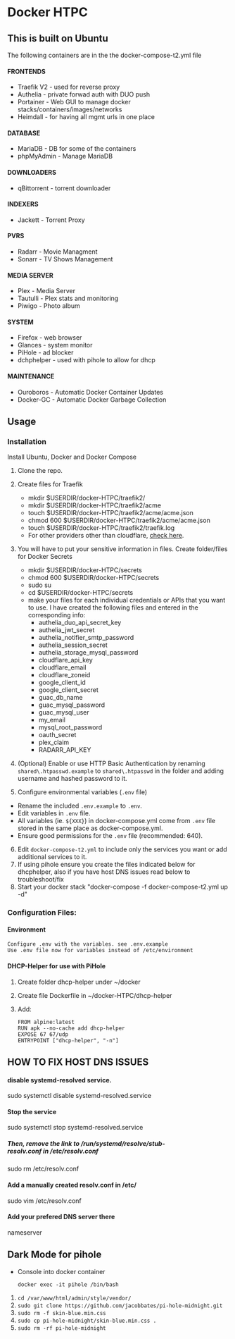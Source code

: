 # **Docker HTPC**

## This is built on Ubuntu
The following containers are in the the docker-compose-t2.yml file

#### FRONTENDS

* Traefik V2 - used for reverse proxy
* Authelia - private forwad auth with DUO push
* Portainer - Web GUI to manage docker stacks/containers/images/networks
* Heimdall - for having all mgmt urls in one place

#### DATABASE

* MariaDB - DB for some of the containers
* phpMyAdmin - Manage MariaDB

#### DOWNLOADERS

* qBittorrent - torrent downloader

#### INDEXERS
* Jackett - Torrent Proxy

#### PVRS
* Radarr - Movie Managment
* Sonarr - TV Shows Management

#### MEDIA SERVER
* Plex - Media Server
* Tautulli - Plex stats and monitoring
* Piwigo - Photo album

#### SYSTEM

* Firefox - web browser
* Glances - system monitor
* PiHole - ad blocker
* dchphelper - used with pihole to allow for dhcp

#### MAINTENANCE

* Ouroboros - Automatic Docker Container Updates
* Docker-GC - Automatic Docker Garbage Collection

## Usage

### Installation
Install Ubuntu, Docker and Docker Compose

1. Clone the repo.
2. Create files for Traefik
    * mkdir $USERDIR/docker-HTPC/traefik2/
    * mkdir $USERDIR/docker-HTPC/traefik2/acme
    * touch $USERDIR/docker-HTPC/traefik2/acme/acme.json
    * chmod 600 $USERDIR/docker-HTPC/traefik2/acme/acme.json
    * touch $USERDIR/docker-HTPC/traefik2/traefik.log 
    * For other providers other than cloudflare, [check here](https://docs.traefik.io/v2.0/https/acme/#providers).
    
3. You will have to put your sensitive information in files. Create folder/files for Docker Secrets
    * mkdir $USERDIR/docker-HTPC/secrets
    * chmod 600 $USERDIR/docker-HTPC/secrets
    * sudo su
    * cd $USERDIR/docker-HTPC/secrets
    * make your files for each individual credentials or APIs that you want to use.  I have created the following files and entered in the corresponding info:
         * authelia_duo_api_secret_key
         * authelia_jwt_secret
         * authelia_notifier_smtp_password
         * authelia_session_secret
         * authelia_storage_mysql_password
         * cloudflare_api_key
         * cloudflare_email
         * cloudflare_zoneid
         * google_client_id
         * google_client_secret
         * guac_db_name
         * guac_mysql_password
         * guac_mysql_user
         * my_email
         * mysql_root_password
         * oauth_secret
         * plex_claim
         * RADARR_API_KEY
    
4. (Optional) Enable or use HTTP Basic Authentication by renaming `shared\.htpasswd.example` to `shared\.htpasswd` in the folder and adding username and hashed password to it. 
5. Configure environmental variables (`.env` file)
  * Rename the included `.env.example` to `.env`.
  * Edit variables in `.env` file. 
  * All variables (ie. `${XXX}`) in docker-compose.yml come from `.env` file stored in the same place as docker-compose.yml. 
  * Ensure good permissions for the `.env` file (recommended: 640).
6. Edit `docker-compose-t2.yml` to include only the services you want or add additional services to it. 
7. If using pihole ensure you create the files indicated below for dhcphelper, also if you have host DNS issues read below to troubleshoot/fix
8. Start your docker stack "docker-compose -f docker-compose-t2.yml up -d" 

### Configuration Files:
#### Environment

    Configure .env with the variables. see .env.example
    Use .env file now for variables instead of /etc/environment

#### DHCP-Helper for use with PiHole

1. Create folder dhcp-helper under ~/docker
2. Create file Dockerfile in ~/docker-HTPC/dhcp-helper
3. Add:

    `FROM alpine:latest`  
    `RUN apk --no-cache add dhcp-helper`  
    `EXPOSE 67 67/udp`  
    `ENTRYPOINT ["dhcp-helper", "-n"]`  


## HOW TO FIX HOST DNS ISSUES

#### disable systemd-resolved service.
sudo systemctl disable systemd-resolved.service

#### Stop the service
sudo systemctl stop systemd-resolved.service

##### Then, remove the link to /run/systemd/resolve/stub-resolv.conf in /etc/resolv.conf
sudo rm /etc/resolv.conf

#### Add a manually created resolv.conf in /etc/
sudo vim /etc/resolv.conf

#### Add your prefered DNS server there
nameserver <IP OF HOST>
   
## Dark Mode for pihole

* Console into docker container
   
   `docker exec -it pihole /bin/bash`

1. `cd /var/www/html/admin/style/vendor/`
2. `sudo git clone https://github.com/jacobbates/pi-hole-midnight.git`
3. `sudo rm -f skin-blue.min.css`
4. `sudo cp pi-hole-midnight/skin-blue.min.css .`
5. `sudo rm -rf pi-hole-midnight`
